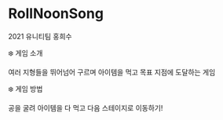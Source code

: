 # RollNoonSong
2021 유니티팀 홍희수

❄️ 게임 소개

여러 지형들을 뛰어넘어 구르며 아이템을 먹고 목표 지점에 도달하는 게임

❄️ 게임 방법

공을 굴려 아이템을 다 먹고 다음 스테이지로 이동하기!
